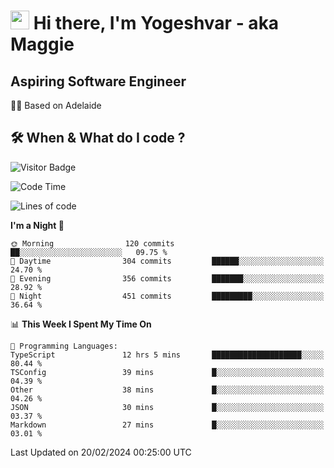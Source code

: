 <h1><img src="https://emojis.slackmojis.com/emojis/images/1531849430/4246/blob-sunglasses.gif?1531849430" width="30"/> Hi there, I'm Yogeshvar - aka Maggie</h1>

## Aspiring Software Engineer
🏂🏻  Based on Adelaide 

## 🛠 When & What do I code ?  

![Visitor Badge](https://visitor-badge.feriirawann.repl.co?username=yogeshvar&repo=yogeshvar&label=Visitors&style=plastic&color=%23457BFF&contentType=svg)

<!--START_SECTION:waka-->
![Code Time](http://img.shields.io/badge/Code%20Time-2%2C699%20hrs%2013%20mins-blue)

![Lines of code](https://img.shields.io/badge/From%20Hello%20World%20I%27ve%20Written-4.1%20million%20lines%20of%20code-blue)

**I'm a Night 🦉** 

```text
🌞 Morning                120 commits         ██░░░░░░░░░░░░░░░░░░░░░░░   09.75 % 
🌆 Daytime                304 commits         ██████░░░░░░░░░░░░░░░░░░░   24.70 % 
🌃 Evening                356 commits         ███████░░░░░░░░░░░░░░░░░░   28.92 % 
🌙 Night                  451 commits         █████████░░░░░░░░░░░░░░░░   36.64 % 
```


📊 **This Week I Spent My Time On** 

```text
💬 Programming Languages: 
TypeScript               12 hrs 5 mins       ████████████████████░░░░░   80.44 % 
TSConfig                 39 mins             █░░░░░░░░░░░░░░░░░░░░░░░░   04.39 % 
Other                    38 mins             █░░░░░░░░░░░░░░░░░░░░░░░░   04.26 % 
JSON                     30 mins             █░░░░░░░░░░░░░░░░░░░░░░░░   03.37 % 
Markdown                 27 mins             █░░░░░░░░░░░░░░░░░░░░░░░░   03.01 % 
```


 Last Updated on 20/02/2024 00:25:00 UTC
<!--END_SECTION:waka-->
